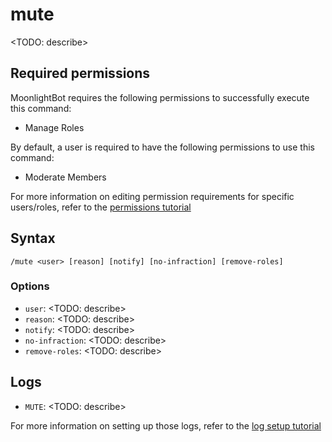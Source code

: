 # mute

<TODO: describe>

## Required permissions

MoonlightBot requires the following permissions to successfully execute this command:

* Manage Roles

By default, a user is required to have the following permissions to use this command:

* Moderate Members

For more information on editing permission requirements for specific users/roles, refer to the [permissions tutorial](<linkToPermissionsTutorial>)

## Syntax

```text
/mute <user> [reason] [notify] [no-infraction] [remove-roles]
```

### Options

* `user`: <TODO: describe>
* `reason`: <TODO: describe>
* `notify`: <TODO: describe>
* `no-infraction`: <TODO: describe>
* `remove-roles`: <TODO: describe>

## Logs

* `MUTE`: <TODO: describe>

For more information on setting up those logs, refer to the [log setup tutorial](<linkToLogTutorial>)
